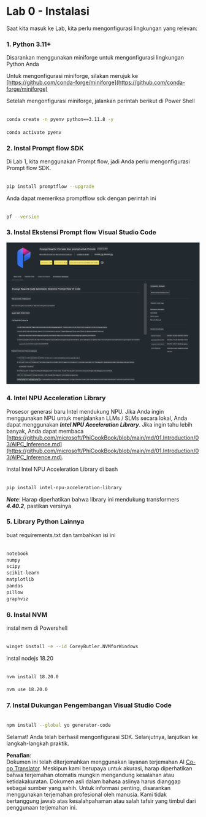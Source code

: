<!--
CO_OP_TRANSLATOR_METADATA:
{
  "original_hash": "a4ef39027902e82f2c33d568d2a2259a",
  "translation_date": "2025-05-09T19:20:35+00:00",
  "source_file": "md/02.Application/02.Code/Phi3/VSCodeExt/HOL/AIPC/01.Installations.md",
  "language_code": "id"
}
-->
# **Lab 0 - Instalasi**

Saat kita masuk ke Lab, kita perlu mengonfigurasi lingkungan yang relevan:


### **1. Python 3.11+**

Disarankan menggunakan miniforge untuk mengonfigurasi lingkungan Python Anda

Untuk mengonfigurasi miniforge, silakan merujuk ke [https://github.com/conda-forge/miniforge](https://github.com/conda-forge/miniforge)

Setelah mengonfigurasi miniforge, jalankan perintah berikut di Power Shell

```bash

conda create -n pyenv python==3.11.8 -y

conda activate pyenv

```


### **2. Instal Prompt flow SDK**

Di Lab 1, kita menggunakan Prompt flow, jadi Anda perlu mengonfigurasi Prompt flow SDK.

```bash

pip install promptflow --upgrade

```

Anda dapat memeriksa promptflow sdk dengan perintah ini


```bash

pf --version

```

### **3. Instal Ekstensi Prompt flow Visual Studio Code**

![pf](../../../../../../../../../translated_images/pf_ext.fa065f22e1ee3e67157662d8be5241f346ddd83744045e3406d92b570e8d8b36.id.png)


### **4. Intel NPU Acceleration Library**

Prosesor generasi baru Intel mendukung NPU. Jika Anda ingin menggunakan NPU untuk menjalankan LLMs / SLMs secara lokal, Anda dapat menggunakan ***Intel NPU Acceleration Library***. Jika ingin tahu lebih banyak, Anda dapat membaca [https://github.com/microsoft/PhiCookBook/blob/main/md/01.Introduction/03/AIPC_Inference.md](https://github.com/microsoft/PhiCookBook/blob/main/md/01.Introduction/03/AIPC_Inference.md).

Instal Intel NPU Acceleration Library di bash


```bash

pip install intel-npu-acceleration-library

```

***Note***: Harap diperhatikan bahwa library ini mendukung transformers ***4.40.2***, pastikan versinya


### **5. Library Python Lainnya**


buat requirements.txt dan tambahkan isi ini

```txt

notebook
numpy 
scipy 
scikit-learn 
matplotlib 
pandas 
pillow 
graphviz

```


### **6. Instal NVM**

instal nvm di Powershell


```bash

winget install -e --id CoreyButler.NVMforWindows

```

instal nodejs 18.20


```bash

nvm install 18.20.0

nvm use 18.20.0

```

### **7. Instal Dukungan Pengembangan Visual Studio Code**


```bash

npm install --global yo generator-code

```

Selamat! Anda telah berhasil mengonfigurasi SDK. Selanjutnya, lanjutkan ke langkah-langkah praktik.

**Penafian**:  
Dokumen ini telah diterjemahkan menggunakan layanan terjemahan AI [Co-op Translator](https://github.com/Azure/co-op-translator). Meskipun kami berupaya untuk akurasi, harap diperhatikan bahwa terjemahan otomatis mungkin mengandung kesalahan atau ketidakakuratan. Dokumen asli dalam bahasa aslinya harus dianggap sebagai sumber yang sahih. Untuk informasi penting, disarankan menggunakan terjemahan profesional oleh manusia. Kami tidak bertanggung jawab atas kesalahpahaman atau salah tafsir yang timbul dari penggunaan terjemahan ini.